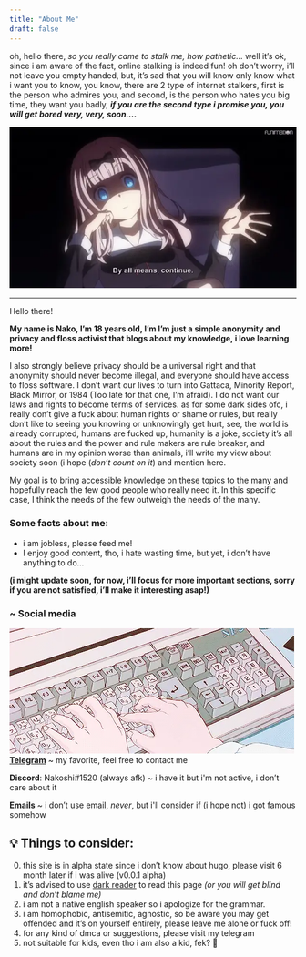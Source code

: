 ```yaml
---
title: "About Me"
draft: false
---
```


oh, hello there, *so you really came to stalk me, how pathetic…*
well it’s ok, since i am aware of the fact, online stalking is indeed fun!
oh don’t worry, i’ll not leave you empty handed, but, it’s sad that you will know only know what i want you to know, you know, there are 2 type of internet stalkers, first is the person who admires you, and second, is the person who hates you big time, they want you badly, ***if you are the second type i promise you, you will get bored very, very, soon….***

![MO6uxdx.webp](MO6uxdx.webp)

---

Hello there!

**My name is Nako, I’m 18 years old, I’m I’m just a simple anonymity and privacy and floss activist that blogs about my knowledge, i love learning more!** 

I also strongly believe privacy should be a universal right and that anonymity should never become illegal, and everyone should have access to floss software. I don’t want our lives to turn into Gattaca, Minority Report, Black Mirror, or 1984 (Too late for that one, I’m afraid). I do not want our laws and rights to become terms of services.
as for some dark sides ofc, i really don’t give a fuck about human rights or shame or rules, but really don’t like to seeing you knowing or unknowingly get hurt, see, the world is already corrupted, humans are fucked up, humanity is a joke, society it’s all about the rules and the power and rule makers are rule breaker, and humans are in my opinion worse than animals, i’ll write my view about society soon (i hope (*don’t count on it*) and mention here.

My goal is to bring accessible knowledge on these topics to the many and hopefully reach the few good people who really need it. In this specific case, I think the needs of the few outweigh the needs of the many.

### Some facts about me:

- i am jobless, please feed me!
- I enjoy good content, tho, i hate wasting time, but yet, i don’t have anything to do…

**(i might update soon, for now, i’ll focus for more important sections, sorry if you are not satisfied, i’ll make it interesting asap!)**


### ~ Social media

![/caca1.webp](caca1.webp)
[**Telegram**](https://t.me/naknakdes) ~ my favorite, feel free to contact me

**Discord**: Nakoshi#1520 (always afk) ~ i have it but i'm not active, i don’t care about it

[**Emails**](mailto:nako47@protonmail.com) ~ i don’t use email, _never_, but i'll consider if (i hope not) i got famous somehow


## 💡 **Things to consider:**
0) this site is in alpha state since i don’t know about hugo, please visit 6 month later if i was alive (v0.0.1 alpha)
1) it’s advised to use [dark reader](https://darkreader.org/) to read this page *(or you will get blind and don’t blame me)*
2) i am not a native english speaker so i apologize for the grammar.
3) i am homophobic, antisemitic, agnostic, so be aware you may get offended and it’s on yourself entirely, please leave me alone or fuck off!
4) for any kind of dmca or suggestions, please visit my telegram
5) not suitable for kids, even tho i am also a kid, fek? 🤔

